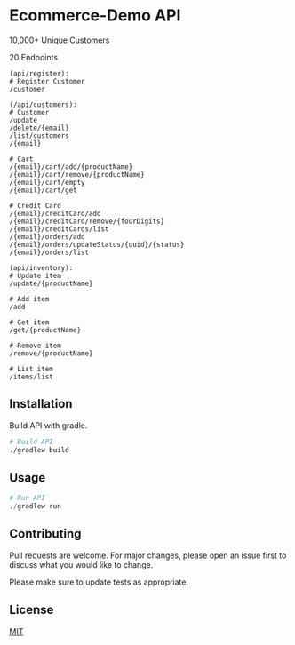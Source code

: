 # Ecommerce-Demo API

10,000+ Unique Customers

20 Endpoints
```
(api/register):
# Register Customer
/customer

(/api/customers):
# Customer
/update
/delete/{email}
/list/customers
/{email}

# Cart
/{email}/cart/add/{productName}
/{email}/cart/remove/{productName}
/{email}/cart/empty
/{email}/cart/get

# Credit Card
/{email}/creditCard/add
/{email}/creditCard/remove/{fourDigits}
/{email}/creditCards/list
/{email}/orders/add
/{email}/orders/updateStatus/{uuid}/{status}
/{email}/orders/list

(api/inventory):
# Update item
/update/{productName}

# Add item
/add

# Get item
/get/{productName}

# Remove item
/remove/{productName}

# List item
/items/list
```

## Installation

Build API with gradle.

```bash
# Build API
./gradlew build
```

## Usage

```python
# Run API
./gradlew run
```

## Contributing
Pull requests are welcome. For major changes, please open an issue first to discuss what you would like to change.

Please make sure to update tests as appropriate.

## License
[MIT](https://choosealicense.com/licenses/mit/)
